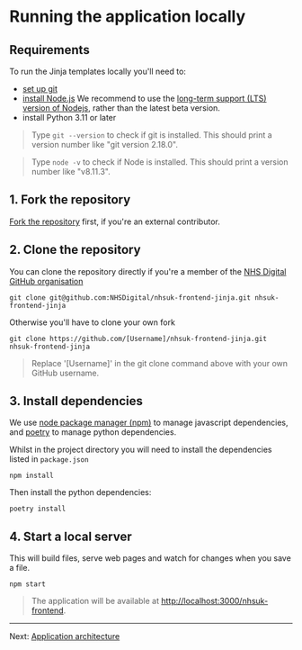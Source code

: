 # Running the application locally

## Requirements

To run the Jinja templates locally you'll need to:

- [set up git](https://help.github.com/articles/set-up-git/)
- [install Node.js](https://nodejs.org/en/)
  We recommend to use the [long-term support (LTS) version of Nodejs](https://nodejs.org/en/download/), rather than the latest beta version.
- install Python 3.11 or later

> Type `git --version` to check if git is installed. This should print a version number like "git version 2.18.0".

> Type `node -v` to check if Node is installed. This should print a version number like "v8.11.3".

## 1. Fork the repository

[Fork the repository](https://help.github.com/articles/fork-a-repo/) first, if you're an external contributor.

## 2. Clone the repository

You can clone the repository directly if you're a member of the [NHS Digital GitHub organisation](https://github.com/NHSDigital/)

```
git clone git@github.com:NHSDigital/nhsuk-frontend-jinja.git nhsuk-frontend-jinja
```

Otherwise you'll have to clone your own fork

```
git clone https://github.com/[Username]/nhsuk-frontend-jinja.git nhsuk-frontend-jinja
```

> Replace '[Username]' in the git clone command above with your own GitHub username.

## 3. Install dependencies

We use [node package manager (npm)](https://docs.npmjs.com/getting-started/what-is-npm) to manage javascript dependencies,
and [poetry](https://python-poetry.org/docs/) to manage python dependencies.

Whilst in the project directory you will need to install the dependencies listed in `package.json`

```
npm install
```

Then install the python dependencies:

```
poetry install
```

## 4. Start a local server

This will build files, serve web pages and watch for changes when you save a file.

```
npm start
```

> The application will be available at [http://localhost:3000/nhsuk-frontend](http://localhost:3000/nhsuk-frontend).

---

Next: [Application architecture](application-architecture.md)
